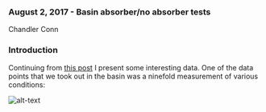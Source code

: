 ### August 2, 2017 - Basin absorber/no absorber tests
Chandler Conn

### Introduction
Continuing from [this post](postings/20170720_OMT_in_basin/index.md) I present some interesting data. One of the data points that we took out in the basin was a ninefold measurement of various conditions:

![alt-text](20170802_C_Basin/basin_waterfall.png)

